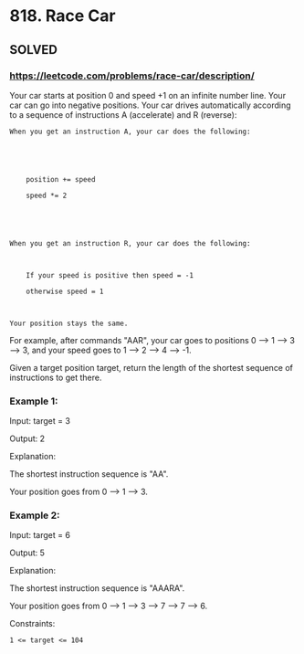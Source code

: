 # 818. Race Car

## SOLVED
### https://leetcode.com/problems/race-car/description/
Your car starts at position 0 and speed +1 on an infinite number line. Your car can go into negative positions. Your car drives automatically according to a sequence of instructions A (accelerate) and R (reverse):





	When you get an instruction A, your car does the following:



	

		position += speed

		speed *= 2

	

	

	When you get an instruction R, your car does the following:

	

		If your speed is positive then speed = -1

		otherwise speed = 1

	

	Your position stays the same.





For example, after commands &quot;AAR&quot;, your car goes to positions 0 --> 1 --> 3 --> 3, and your speed goes to 1 --> 2 --> 4 --> -1.



Given a target position target, return the length of the shortest sequence of instructions to get there.





### Example 1:





Input: target = 3


Output: 2



Explanation: 

The shortest instruction sequence is &quot;AA&quot;.

Your position goes from 0 --> 1 --> 3.





### Example 2:





Input: target = 6


Output: 5



Explanation: 

The shortest instruction sequence is &quot;AAARA&quot;.

Your position goes from 0 --> 1 --> 3 --> 7 --> 7 --> 6.







Constraints:





	1 <= target <= 104



